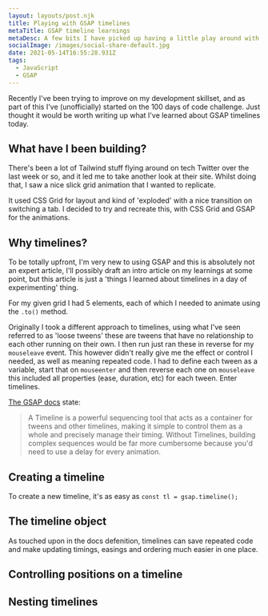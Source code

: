 ```yaml
---
layout: layouts/post.njk
title: Playing with GSAP timelines
metaTitle: GSAP timeline learnings
metaDesc: A few bits I have picked up having a little play around with GSAP timelines
socialImage: /images/social-share-default.jpg
date: 2021-05-14T16:55:28.931Z
tags:
  - JavaScript
  - GSAP
---
```

Recently I've been trying to improve on my development skillset, and as part of this I've (unofficially) started on the 100 days of code challenge. Just thought it would be worth writing up what I've learned about GSAP timelines today.

## What have I been building?

There's been a lot of Tailwind stuff flying around on tech Twitter over the last week or so, and it led me to take another look at their site. Whilst doing that, I saw a nice slick grid animation that I wanted to replicate.

It used CSS Grid for layout and kind of 'exploded' with a nice transition on switching a tab. I decided to try and recreate this, with CSS Grid and GSAP for the animations.

## Why timelines?

To be totally upfront, I'm very new to using GSAP and this is absolutely not an expert article, I'll possibly draft an intro article on my learnings at some point, but this article is just a 'things I learned about timelines in a day of experimenting' thing.

For my given grid I had 5 elements, each of which I needed to animate using the `.to()` method.

Originally I took a different approach to timelines, using what I've seen referred to as 'loose tweens' these are tweens that have no relationship to each other running on their own. I then run just ran these in reverse for my `mouseleave` event. This however didn't really give me the effect or control I needed, as well as meaning repeated code. I had to define each tween as a variable, start that on `mouseenter` and then reverse each one on `mouseleave` this included all properties (ease, duration, etc) for each tween. Enter timelines.

[The GSAP docs](https://greensock.com/docs/v3/GSAP/Timeline) state:
> A Timeline is a powerful sequencing tool that acts as a container for tweens and other timelines, making it simple to control them as a whole and precisely manage their timing. Without Timelines, building complex sequences would be far more cumbersome because you'd need to use a delay for every animation.


## Creating a timeline
To create a new timeline, it's as easy as `const tl = gsap.timeline();`

## The timeline object
As touched upon in the docs defenition, timelines can save repeated code and make updating timings, easings and ordering much easier in one place.

## Controlling positions on a timeline

## Nesting timelines